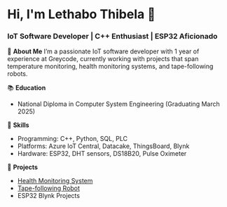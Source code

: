 # Hi, I'm Lethabo Thibela 👋
### IoT Software Developer | C++ Enthusiast | ESP32 Aficionado

🌟 **About Me**
I’m a passionate IoT software developer with 1 year of experience at Greycode, currently working with projects that span temperature monitoring, health monitoring systems, and tape-following robots.

📚 **Education**
- National Diploma in Computer System Engineering (Graduating March 2025)

🚀 **Skills**
- Programming: C++, Python, SQL, PLC
- Platforms: Azure IoT Central, Datacake, ThingsBoard, Blynk
- Hardware: ESP32, DHT sensors, DS18B20, Pulse Oximeter

📂 **Projects**
- [Health Monitoring System](link-to-project)
- [Tape-following Robot](link-to-project)
- ESP32 Blynk Projects
